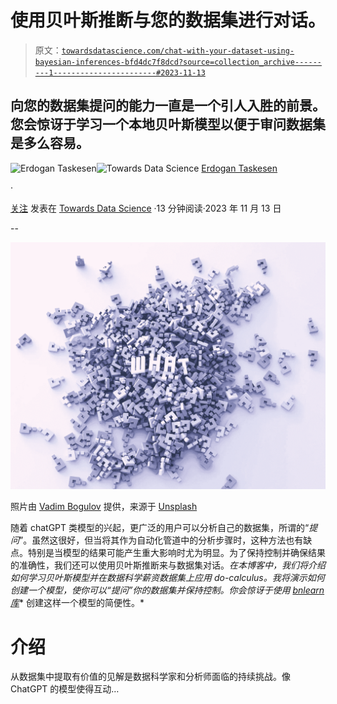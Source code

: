 # 使用贝叶斯推断与您的数据集进行对话。

> 原文：[`towardsdatascience.com/chat-with-your-dataset-using-bayesian-inferences-bfd4dc7f8dcd?source=collection_archive---------1-----------------------#2023-11-13`](https://towardsdatascience.com/chat-with-your-dataset-using-bayesian-inferences-bfd4dc7f8dcd?source=collection_archive---------1-----------------------#2023-11-13)

## 向您的数据集提问的能力一直是一个引人入胜的前景。您会惊讶于学习一个本地贝叶斯模型以便于审问数据集是多么容易。

[](https://erdogant.medium.com/?source=post_page-----bfd4dc7f8dcd--------------------------------)![Erdogan Taskesen](https://erdogant.medium.com/?source=post_page-----bfd4dc7f8dcd--------------------------------)[](https://towardsdatascience.com/?source=post_page-----bfd4dc7f8dcd--------------------------------)![Towards Data Science](https://towardsdatascience.com/?source=post_page-----bfd4dc7f8dcd--------------------------------) [Erdogan Taskesen](https://erdogant.medium.com/?source=post_page-----bfd4dc7f8dcd--------------------------------)

·

[关注](https://medium.com/m/signin?actionUrl=https%3A%2F%2Fmedium.com%2F_%2Fsubscribe%2Fuser%2F4e636e2ef813&operation=register&redirect=https%3A%2F%2Ftowardsdatascience.com%2Fchat-with-your-dataset-using-bayesian-inferences-bfd4dc7f8dcd&user=Erdogan+Taskesen&userId=4e636e2ef813&source=post_page-4e636e2ef813----bfd4dc7f8dcd---------------------post_header-----------) 发表在 [Towards Data Science](https://towardsdatascience.com/?source=post_page-----bfd4dc7f8dcd--------------------------------) ·13 分钟阅读·2023 年 11 月 13 日[](https://medium.com/m/signin?actionUrl=https%3A%2F%2Fmedium.com%2F_%2Fvote%2Ftowards-data-science%2Fbfd4dc7f8dcd&operation=register&redirect=https%3A%2F%2Ftowardsdatascience.com%2Fchat-with-your-dataset-using-bayesian-inferences-bfd4dc7f8dcd&user=Erdogan+Taskesen&userId=4e636e2ef813&source=-----bfd4dc7f8dcd---------------------clap_footer-----------)

--

[](https://medium.com/m/signin?actionUrl=https%3A%2F%2Fmedium.com%2F_%2Fbookmark%2Fp%2Fbfd4dc7f8dcd&operation=register&redirect=https%3A%2F%2Ftowardsdatascience.com%2Fchat-with-your-dataset-using-bayesian-inferences-bfd4dc7f8dcd&source=-----bfd4dc7f8dcd---------------------bookmark_footer-----------)![](img/cd3cbd949d64dc93de294b51ab286416.png)

照片由 [Vadim Bogulov](https://unsplash.com/pt-br/@franku84?utm_source=unsplash&utm_medium=referral&utm_content=creditCopyText) 提供，来源于 [Unsplash](https://unsplash.com/photos/MfBnqUOz_qY?utm_source=unsplash&utm_medium=referral&utm_content=creditCopyText)

随着 chatGPT 类模型的兴起，更广泛的用户可以分析自己的数据集，所谓的“*提问*”。虽然这很好，但当将其作为自动化管道中的分析步骤时，这种方法也有缺点。特别是当模型的结果可能产生重大影响时尤为明显。为了保持控制并确保结果的准确性，我们还可以使用贝叶斯推断来与数据集对话。*在本博客中，我们将介绍如何学习贝叶斯模型并在数据科学薪资数据集上应用 do-calculus。我将演示如何创建一个模型，使你可以“提问”你的数据集并保持控制。你会惊讶于使用* [*bnlearn 库*](https://erdogant.github.io/bnlearn/pages/html/index.html)* 创建这样一个模型的简便性。*

# 介绍

从数据集中提取有价值的见解是数据科学家和分析师面临的持续挑战。像 ChatGPT 的模型使得互动…

